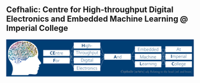 ## Cefhalic: Centre for High-throughput Digital Electronics and Embedded Machine Learning @ Imperial College

![Cefhalic](https://raw.githubusercontent.com/Cefhalic/.github/main/images/Cephalic2.png)
